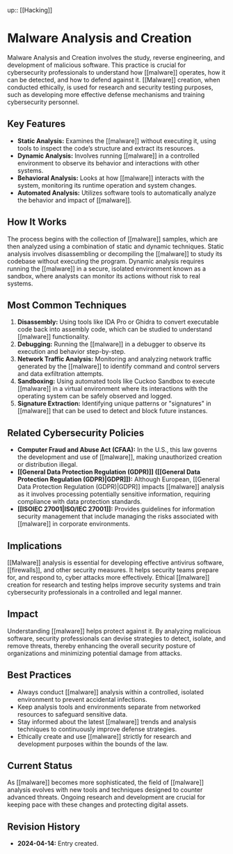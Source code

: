 up:: [[Hacking]]
# Malware Analysis and Creation

Malware Analysis and Creation involves the study, reverse engineering, and development of malicious software. This practice is crucial for cybersecurity professionals to understand how [[malware]] operates, how it can be detected, and how to defend against it. [[Malware]] creation, when conducted ethically, is used for research and security testing purposes, such as developing more effective defense mechanisms and training cybersecurity personnel.

## Key Features

- **Static Analysis:** Examines the [[malware]] without executing it, using tools to inspect the code’s structure and extract its resources.
- **Dynamic Analysis:** Involves running [[malware]] in a controlled environment to observe its behavior and interactions with other systems.
- **Behavioral Analysis:** Looks at how [[malware]] interacts with the system, monitoring its runtime operation and system changes.
- **Automated Analysis:** Utilizes software tools to automatically analyze the behavior and impact of [[malware]].

## How It Works

The process begins with the collection of [[malware]] samples, which are then analyzed using a combination of static and dynamic techniques. Static analysis involves disassembling or decompiling the [[malware]] to study its codebase without executing the program. Dynamic analysis requires running the [[malware]] in a secure, isolated environment known as a sandbox, where analysts can monitor its actions without risk to real systems.

## Most Common Techniques

1. **Disassembly:** Using tools like IDA Pro or Ghidra to convert executable code back into assembly code, which can be studied to understand [[malware]] functionality.
2. **Debugging:** Running the [[malware]] in a debugger to observe its execution and behavior step-by-step.
3. **Network Traffic Analysis:** Monitoring and analyzing network traffic generated by the [[malware]] to identify command and control servers and data exfiltration attempts.
4. **Sandboxing:** Using automated tools like Cuckoo Sandbox to execute [[malware]] in a virtual environment where its interactions with the operating system can be safely observed and logged.
5. **Signature Extraction:** Identifying unique patterns or "signatures" in [[malware]] that can be used to detect and block future instances.

## Related Cybersecurity Policies

- **Computer Fraud and Abuse Act (CFAA):** In the U.S., this law governs the development and use of [[malware]], making unauthorized creation or distribution illegal.
- **[[General Data Protection Regulation (GDPR)]] ([[General Data Protection Regulation (GDPR)|GDPR]]):** Although European, [[General Data Protection Regulation (GDPR)|GDPR]] impacts [[malware]] analysis as it involves processing potentially sensitive information, requiring compliance with data protection standards.
- **[[ISOIEC 27001|ISO/IEC 27001]]:** Provides guidelines for information security management that include managing the risks associated with [[malware]] in corporate environments.

## Implications

[[Malware]] analysis is essential for developing effective antivirus software, [[firewalls]], and other security measures. It helps security teams prepare for, and respond to, cyber attacks more effectively. Ethical [[malware]] creation for research and testing helps improve security systems and train cybersecurity professionals in a controlled and legal manner.

## Impact

Understanding [[malware]] helps protect against it. By analyzing malicious software, security professionals can devise strategies to detect, isolate, and remove threats, thereby enhancing the overall security posture of organizations and minimizing potential damage from attacks.

## Best Practices

- Always conduct [[malware]] analysis within a controlled, isolated environment to prevent accidental infections.
- Keep analysis tools and environments separate from networked resources to safeguard sensitive data.
- Stay informed about the latest [[malware]] trends and analysis techniques to continuously improve defense strategies.
- Ethically create and use [[malware]] strictly for research and development purposes within the bounds of the law.

## Current Status

As [[malware]] becomes more sophisticated, the field of [[malware]] analysis evolves with new tools and techniques designed to counter advanced threats. Ongoing research and development are crucial for keeping pace with these changes and protecting digital assets.

## Revision History

- **2024-04-14:** Entry created.